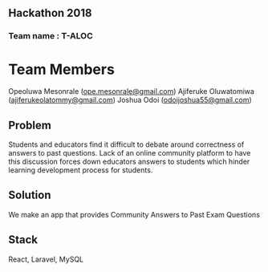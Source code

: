 ## Hackathon 2018

### Team name : T-ALOC

# Team Members
Opeoluwa Mesonrale (ope.mesonrale@gmail.com)
Ajiferuke Oluwatomiwa (ajiferukeolatommy@gmail.com)
Joshua Odoi (odoijoshua55@gmail.com)

## Problem
Students and educators find it difficult to debate around correctness of answers to past questions. Lack of an online community platform to have this discussion forces down educators answers to students which hinder learning development process for students.

## Solution
We make an app that provides Community Answers to Past Exam Questions

## Stack
React, Laravel, MySQL
